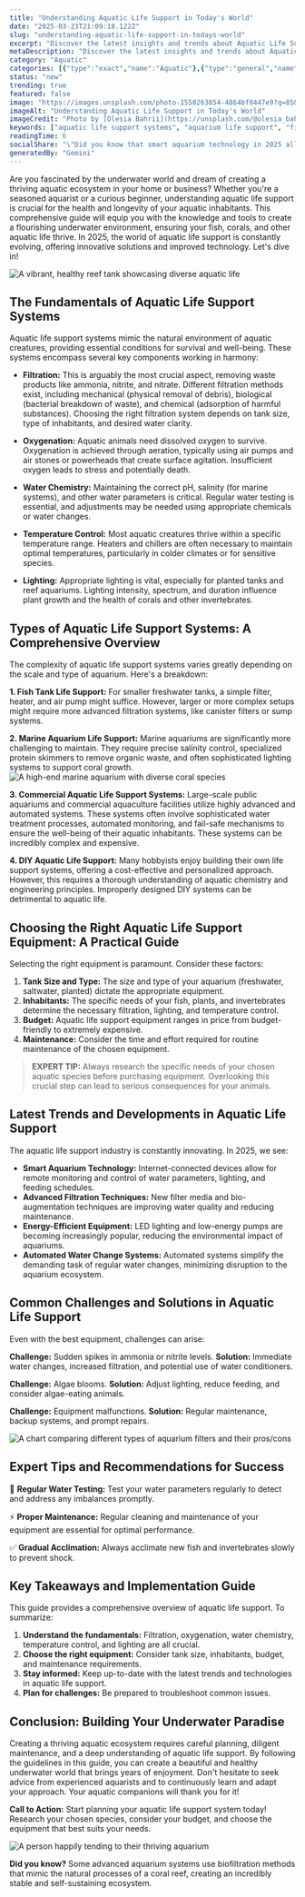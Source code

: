 ```yaml
---
title: "Understanding Aquatic Life Support in Today's World"
date: "2025-03-23T21:09:18.122Z"
slug: "understanding-aquatic-life-support-in-todays-world"
excerpt: "Discover the latest insights and trends about Aquatic Life Support. This comprehensive guide covers everything you need to know about Aquatic Life Support in 2025."
metaDescription: "Discover the latest insights and trends about Aquatic Life Support. This comprehensive guide covers everything you need to know about Aquatic Life Support ..."
category: "Aquatic"
categories: [{"type":"exact","name":"Aquatic"},{"type":"general","name":"Engineering"},{"type":"medium","name":"Biotechnology"},{"type":"specific","name":"Water Filtration"},{"type":"niche","name":"Membrane Technology"}]
status: "new"
trending: true
featured: false
image: "https://images.unsplash.com/photo-1558263854-4864bf0447e9?q=85&w=1200&fit=max&fm=webp&auto=compress"
imageAlt: "Understanding Aquatic Life Support in Today's World"
imageCredit: "Photo by [Olesia Bahrii](https://unsplash.com/@olesia_bahrii) on Unsplash"
keywords: ["aquatic life support systems", "aquarium life support", "fish tank life support", "best aquatic life support equipment", "life support systems for fish", "marine aquarium life support", "how to choose aquatic life support", "DIY aquatic life support", "commercial aquatic life support systems", "price of aquatic life support equipment"]
readingTime: 6
socialShare: "\"Did you know that smart aquarium technology in 2025 allows for remote monitoring and control of your underwater world, making aquatic life support easier than ever before?\""
generatedBy: "Gemini"
---
```




Are you fascinated by the underwater world and dream of creating a thriving aquatic ecosystem in your home or business?  Whether you're a seasoned aquarist or a curious beginner, understanding aquatic life support is crucial for the health and longevity of your aquatic inhabitants. This comprehensive guide will equip you with the knowledge and tools to create a flourishing underwater environment, ensuring your fish, corals, and other aquatic life thrive.  In 2025, the world of aquatic life support is constantly evolving, offering innovative solutions and improved technology. Let's dive in!

![A vibrant, healthy reef tank showcasing diverse aquatic life](https://images.unsplash.com/photo-1501770118606-b1d640526693?q=85&w=1200&fit=max&fm=webp&auto=compress)

## The Fundamentals of Aquatic Life Support Systems

Aquatic life support systems mimic the natural environment of aquatic creatures, providing essential conditions for survival and well-being.  These systems encompass several key components working in harmony:

* **Filtration:** This is arguably the most crucial aspect, removing waste products like ammonia, nitrite, and nitrate.  Different filtration methods exist, including mechanical (physical removal of debris), biological (bacterial breakdown of waste), and chemical (adsorption of harmful substances).  Choosing the right filtration system depends on tank size, type of inhabitants, and desired water clarity.

* **Oxygenation:**  Aquatic animals need dissolved oxygen to survive.  Oxygenation is achieved through aeration, typically using air pumps and air stones or powerheads that create surface agitation.  Insufficient oxygen leads to stress and potentially death.

* **Water Chemistry:** Maintaining the correct pH, salinity (for marine systems), and other water parameters is critical.  Regular water testing is essential, and adjustments may be needed using appropriate chemicals or water changes.

* **Temperature Control:**  Most aquatic creatures thrive within a specific temperature range.  Heaters and chillers are often necessary to maintain optimal temperatures, particularly in colder climates or for sensitive species.

* **Lighting:**  Appropriate lighting is vital, especially for planted tanks and reef aquariums.  Lighting intensity, spectrum, and duration influence plant growth and the health of corals and other invertebrates.

## Types of Aquatic Life Support Systems: A Comprehensive Overview

The complexity of aquatic life support systems varies greatly depending on the scale and type of aquarium. Here's a breakdown:

**1. Fish Tank Life Support:** For smaller freshwater tanks, a simple filter, heater, and air pump might suffice.  However, larger or more complex setups might require more advanced filtration systems, like canister filters or sump systems.

**2. Marine Aquarium Life Support:** Marine aquariums are significantly more challenging to maintain.  They require precise salinity control, specialized protein skimmers to remove organic waste, and often sophisticated lighting systems to support coral growth. ![A high-end marine aquarium with diverse coral species](https://images.unsplash.com/photo-1518895949257-7621c3c786d7?q=85&w=1200&fit=max&fm=webp&auto=compress)

**3. Commercial Aquatic Life Support Systems:**  Large-scale public aquariums and commercial aquaculture facilities utilize highly advanced and automated systems.  These systems often involve sophisticated water treatment processes, automated monitoring, and fail-safe mechanisms to ensure the well-being of their aquatic inhabitants.  These systems can be incredibly complex and expensive.

**4. DIY Aquatic Life Support:**  Many hobbyists enjoy building their own life support systems, offering a cost-effective and personalized approach.  However, this requires a thorough understanding of aquatic chemistry and engineering principles.  Improperly designed DIY systems can be detrimental to aquatic life.

## Choosing the Right Aquatic Life Support Equipment: A Practical Guide

Selecting the right equipment is paramount. Consider these factors:

1. **Tank Size and Type:**  The size and type of your aquarium (freshwater, saltwater, planted) dictate the appropriate equipment.
2. **Inhabitants:**  The specific needs of your fish, plants, and invertebrates determine the necessary filtration, lighting, and temperature control.
3. **Budget:**  Aquatic life support equipment ranges in price from budget-friendly to extremely expensive.
4. **Maintenance:**  Consider the time and effort required for routine maintenance of the chosen equipment.

> **EXPERT TIP:**  Always research the specific needs of your chosen aquatic species before purchasing equipment. Overlooking this crucial step can lead to serious consequences for your animals.

## Latest Trends and Developments in Aquatic Life Support

The aquatic life support industry is constantly innovating.  In 2025, we see:

* **Smart Aquarium Technology:** Internet-connected devices allow for remote monitoring and control of water parameters, lighting, and feeding schedules.
* **Advanced Filtration Techniques:**  New filter media and bio-augmentation techniques are improving water quality and reducing maintenance.
* **Energy-Efficient Equipment:**  LED lighting and low-energy pumps are becoming increasingly popular, reducing the environmental impact of aquariums.
* **Automated Water Change Systems:**  Automated systems simplify the demanding task of regular water changes, minimizing disruption to the aquarium ecosystem.

## Common Challenges and Solutions in Aquatic Life Support

Even with the best equipment, challenges can arise:

**Challenge:**  Sudden spikes in ammonia or nitrite levels.
**Solution:**  Immediate water changes, increased filtration, and potential use of water conditioners.

**Challenge:**  Algae blooms.
**Solution:**  Adjust lighting, reduce feeding, and consider algae-eating animals.

**Challenge:**  Equipment malfunctions.
**Solution:**  Regular maintenance, backup systems, and prompt repairs.

![A chart comparing different types of aquarium filters and their pros/cons](https://images.unsplash.com/photo-1518495973542-4542c06a5843?q=85&w=1200&fit=max&fm=webp&auto=compress)

##  Expert Tips and Recommendations for Success

🔑 **Regular Water Testing:**  Test your water parameters regularly to detect and address any imbalances promptly.

⚡ **Proper Maintenance:**  Regular cleaning and maintenance of your equipment are essential for optimal performance.

✅ **Gradual Acclimation:**  Always acclimate new fish and invertebrates slowly to prevent shock.

##  Key Takeaways and Implementation Guide

This guide provides a comprehensive overview of aquatic life support. To summarize:

1. **Understand the fundamentals:** Filtration, oxygenation, water chemistry, temperature control, and lighting are all crucial.
2. **Choose the right equipment:** Consider tank size, inhabitants, budget, and maintenance requirements.
3. **Stay informed:** Keep up-to-date with the latest trends and technologies in aquatic life support.
4. **Plan for challenges:** Be prepared to troubleshoot common issues.

## Conclusion:  Building Your Underwater Paradise

Creating a thriving aquatic ecosystem requires careful planning, diligent maintenance, and a deep understanding of aquatic life support. By following the guidelines in this guide, you can create a beautiful and healthy underwater world that brings years of enjoyment.  Don't hesitate to seek advice from experienced aquarists and to continuously learn and adapt your approach.  Your aquatic companions will thank you for it!

**Call to Action:** Start planning your aquatic life support system today!  Research your chosen species, consider your budget, and choose the equipment that best suits your needs.

![A person happily tending to their thriving aquarium](https://images.unsplash.com/photo-1543076659-9380cdf10613?q=85&w=1200&fit=max&fm=webp&auto=compress)

**Did you know?**  Some advanced aquarium systems use biofiltration methods that mimic the natural processes of a coral reef, creating an incredibly stable and self-sustaining ecosystem.

